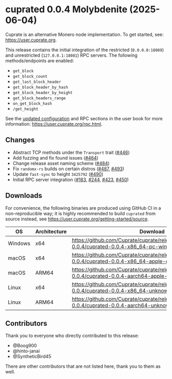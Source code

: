 # cuprated 0.0.4 Molybdenite (2025-06-04)
Cuprate is an alternative Monero node implementation. To get started, see: <https://user.cuprate.org>.

This release contains the initial integration of the restricted (`0.0.0.0:18089`) and unrestricted (`127.0.0.1:18081`) RPC servers. The following methods/endpoints are enabled:

- `get_block`
- `get_block_count`
- `get_last_block_header`
- `get_block_header_by_hash`
- `get_block_header_by_height`
- `get_block_headers_range`
- `on_get_block_hash`
- `/get_height`

See the [updated configuration](https://user.cuprate.org/config.html) and RPC sections in the user book for more information: <https://user.cuprate.org/rpc.html>.

## Changes
- Abstract TCP methods under the `Transport` trait ([#446](https://github.com/Cuprate/cuprate/pull/446))
- Add fuzzing and fix found issues ([#464](https://github.com/Cuprate/cuprate/pull/464))
- Change release asset naming scheme ([#484](https://github.com/Cuprate/cuprate/pull/484))
- Fix `randomx-rs` builds on certain distros ([#487](https://github.com/Cuprate/cuprate/pull/487), [#493](https://github.com/Cuprate/cuprate/pull/493))
- Update `fast-sync` to height `3425792` ([#490](https://github.com/Cuprate/cuprate/pull/490))
- Initial RPC server integration ([#183](https://github.com/Cuprate/cuprate/issues/183), [#244](https://github.com/Cuprate/cuprate/issues/244), [#423](https://github.com/Cuprate/cuprate/pull/423), [#450](https://github.com/Cuprate/cuprate/pull/450))

## Downloads
For convenience, the following binaries are produced using GitHub CI in a non-reproducible way; it is highly recommended to build `cuprated` from source instead, see <https://user.cuprate.org/getting-started/source>.

| OS      | Architecture | Download |
|---------|--------------|----------|
| Windows | x64          | <https://github.com/Cuprate/cuprate/releases/download/cuprated-0.0.4/cuprated-0.0.4-x86_64-pc-windows-msvc.zip>
| macOS   | x64          | <https://github.com/Cuprate/cuprate/releases/download/cuprated-0.0.4/cuprated-0.0.4-x86_64-apple-darwin.tar.gz>
| macOS   | ARM64        | <https://github.com/Cuprate/cuprate/releases/download/cuprated-0.0.4/cuprated-0.0.4-aarch64-apple-darwin.tar.gz>
| Linux   | x64          | <https://github.com/Cuprate/cuprate/releases/download/cuprated-0.0.4/cuprated-0.0.4-x86_64-unknown-linux.tar.gz>
| Linux   | ARM64        | <https://github.com/Cuprate/cuprate/releases/download/cuprated-0.0.4/cuprated-0.0.4-aarch64-unknown-linux.tar.gz>

## Contributors
Thank you to everyone who directly contributed to this release:

- @Boog900
- @hinto-janai
- @SyntheticBird45

There are other contributors that are not listed here, thank you to them as well.
